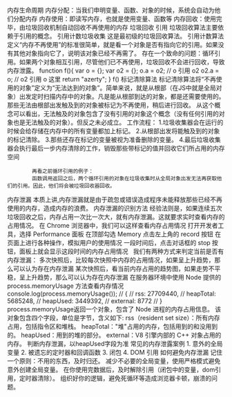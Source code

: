 内存生命周期
    内存分配：当我们申明变量、函数、对象的时候，系统会自动为他们分配内存
    内存使用：即读写内存，也就是使用变量、函数等
    内存回收：使用完毕，由垃圾回收机制自动回收不再使用的内存
垃圾回收
    引用 
        垃圾回收算法主要依赖于引用的概念。
    引用计数垃圾收集
        这是最初级的垃圾回收算法。
        引用计数算法定义“内存不再使用”的标准很简单，就是看一个对象是否有指向它的引用。如果没有其他对象指向它了，说明该对象已经不再需了。
        存在一个致命的问题：循环引用。如果两个对象相互引用，尽管他们已不再使用，垃圾回收不会进行回收，导致内存泄露。
            function f(){
            var o = {};
            var o2 = {};
            o.a = o2; // o 引用 o2
            o2.a = o; // o2 引用 o  这里
            return "azerty";
            }
            f()
    标记清除算法
        标记清除算法将“不再使用的对象”定义为“无法达到的对象”。简单来说，就是从根部（在JS中就是全局对象）出发定时扫描内存中的对象。凡是能从根部到达的对象，都是还需要使用的。那些无法由根部出发触及到的对象被标记为不再使用，稍后进行回收。
        从这个概念可以看出，无法触及的对象包含了没有引用的对象这个概念（没有任何引用的对象也是无法触及的对象）。但反之未必成立。
        工作流程：
            1.垃圾收集器会在运行的时候会给存储在内存中的所有变量都加上标记。
            2.从根部出发将能触及到的对象的标记清除。
            3.那些还存在标记的变量被视为准备删除的变量。
            4.最后垃圾收集器会执行最后一步内存清除的工作，销毁那些带标记的值并回收它们所占用的内存空间

            再看之前循环引用的例子：
            函数调用返回之后，两个循环引用的对象在垃圾收集时从全局对象出发无法再获取他们的引用。因此，他们将会被垃圾回收器回收。
内存泄漏
    本质上讲,内存泄漏就是由于疏忽或错误造成程序未能释放那些已经不再使用的内存，造成内存的浪费。
    内存泄漏的识别方法
        经验法则是，如果连续五次垃圾回收之后，内存占用一次比一次大，就有内存泄漏。这就要求实时查看内存的占用情况。
        在 Chrome 浏览器中，我们可以这样查看内存占用情况
            打开开发者工具，选择 Performance 面板
            在顶部勾选 Memory
            点击左上角的 record 按钮
            在页面上进行各种操作，模拟用户的使用情况
            一段时间后，点击对话框的 stop 按钮，面板上就会显示这段时间的内存占用情况
 
            我们有两种方式来判定当前是否有内存泄漏：
                多次快照后，比较每次快照中内存的占用情况，如果呈上升趋势，那么可以认为存在内存泄漏
                某次快照后，看当前内存占用的趋势图，如果走势不平稳，呈上升趋势，那么可以认为存在内存泄漏
    在服务器环境中使用 Node 提供的 process.memoryUsage 方法查看内存情况
        console.log(process.memoryUsage());
        // {
        //     rss: 27709440,
        //     heapTotal: 5685248,
        //     heapUsed: 3449392,
        //     external: 8772
        // }
        process.memoryUsage返回一个对象，包含了 Node 进程的内存占用信息。
        该对象包含四个字段，单位是字节，含义如下:
            rss（resident set size）：所有内存占用，包括指令区和堆栈。
            heapTotal："堆"占用的内存，包括用到的和没用到的。
            heapUsed：用到的堆的部分。
            external：V8 引擎内部的 C++ 对象占用的内存。
        判断内存泄漏，以heapUsed字段为准
常见的内存泄露案例
    1. 意外的全局变量
    2. 被遗忘的定时器和回调函数
    3. 闭包
    4. DOM 引用
如何避免内存泄漏
    记住一个原则：不用的东西，及时归还。
        减少不必要的全局变量，使用严格模式避免意外创建全局变量。
        在你使用完数据后，及时解除引用（闭包中的变量，dom引用，定时器清除）。
        组织好你的逻辑，避免死循环等造成浏览器卡顿，崩溃的问题。
